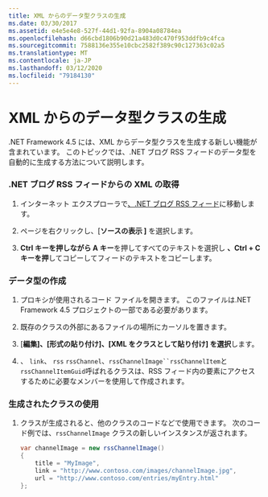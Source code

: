 ```yaml
---
title: XML からのデータ型クラスの生成
ms.date: 03/30/2017
ms.assetid: e4e5e4e8-527f-44d1-92fa-8904a08784ea
ms.openlocfilehash: d66cbd1806b90d21a483d0c470f953ddfb9c4fca
ms.sourcegitcommit: 7588136e355e10cbc2582f389c90c127363c02a5
ms.translationtype: MT
ms.contentlocale: ja-JP
ms.lasthandoff: 03/12/2020
ms.locfileid: "79184130"
---
```

# <a name="generating-data-type-classes-from-xml"></a>XML からのデータ型クラスの生成
.NET Framework 4.5 には、XML からデータ型クラスを生成する新しい機能が含まれています。 このトピックでは、.NET ブログ RSS フィードのデータ型を自動的に生成する方法について説明します。  
  
### <a name="obtaining-the-xml-from-the-net-blog-rss-feed"></a>.NET ブログ RSS フィードからの XML の取得  
  
1. インターネット エクスプローラで[、.NET ブログ RSS フィード](https://devblogs.microsoft.com/dotnet/feed/)に移動します。  
  
2. ページを右クリックし、[**ソースの表示 ]** を選択します。  
  
3. **Ctrl キーを押しながら A キー**を押してすべてのテキストを選択し **、Ctrl + C キーを押**してコピーしてフィードのテキストをコピーします。  
  
### <a name="creating-the-data-types"></a>データ型の作成  
  
1. プロキシが使用されるコード ファイルを開きます。 このファイルは.NET Framework 4.5 プロジェクトの一部である必要があります。  
  
2. 既存のクラスの外部にあるファイルの場所にカーソルを置きます。  
  
3. [**編集]、[****形式の貼り付け****]、[XML をクラスとして貼り付け] を選択**します。  
  
4. 、 `link`、 `rss` `rssChannel`、`rssChannelImage``rssChannelItem`と`rssChannelItemGuid`呼ばれるクラスは、RSS フィード内の要素にアクセスするために必要なメンバーを使用して作成されます。  
  
### <a name="using-the-generated-classes"></a>生成されたクラスの使用  
  
1. クラスが生成されると、他のクラスのコードなどで使用できます。 次のコード例では、`rssChannelImage` クラスの新しいインスタンスが返されます。  
  
    ```csharp
    var channelImage = new rssChannelImage()
    {
        title = "MyImage",
        link = "http://www.contoso.com/images/channelImage.jpg",
        url = "http://www.contoso.com/entries/myEntry.html"
    };  
    ```
